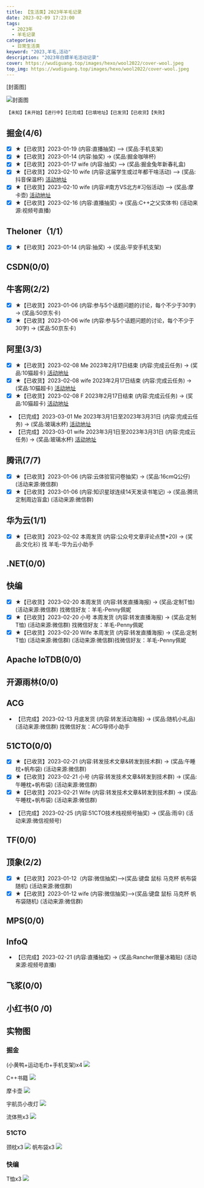 ```yaml
---
title: 【生活类】2023年羊毛记录
date: 2023-02-09 17:23:00
tags: 
  - 2023年
  - 羊毛记录
categories: 
  - 日常生活类
keyword: "2023,羊毛,活动"
description: "2023年白嫖羊毛活动记录"
cover: https://wudiguang.top/images/hexo/wool2022/cover-wool.jpeg
top_img: https://wudiguang.top/images/hexo/wool2022/cover-wool.jpeg
---
```


[封面图]

![封面图](https://wudiguang.top/images/hexo/wool2022/cover-wool.jpeg)

`【未知】【未开始】【进行中】【已完成】【已填地址】【已发货】【已收货】【失败】`


## 掘金(4/6)
- [X] ★【已收货】2023-01-19 (内容:直播抽奖) --> (奖品:手机支架) 
- [X] ★【已收货】2023-01-14  (内容:抽奖) -> (奖品:掘金咖啡杯)
- [X] ★【已收货】2023-01-17 wife (内容:抽奖) --> (奖品:掘金兔年新春礼盒) 
- [X] ★【已收货】2023-02-10 wife (内容:这届学生或过年都干啥活动) --> (奖品:抖音保温杯) [活动地址](https://juejin.cn/pin/7188103733543174200) 
- [X] ★【已收货】2023-02-10 wife (内容:#南方VS北方#习俗活动) --> (奖品:摩卡壶) [活动地址](https://juejin.cn/pin/7194755515329544249) 
- [X] ★【已收货】2023-02-16 (内容:直播抽奖) -> (奖品:C++之父实体书) (活动来源:视频号直播)

## Theloner（1/1）
- [X] ★【已收货】2023-01-14  (内容:抽奖) -> (奖品:平安手机支架)

## CSDN(0/0)

## 牛客网(2/2)
- [X] ★【已收货】2023-01-06 (内容:参与5个话题问题的讨论，每个不少于30字) -> (奖品:50京东卡) 
- [X] ★【已收货】2023-01-06 wife (内容:参与5个话题问题的讨论，每个不少于30字) -> (奖品:50京东卡) 

## 阿里(3/3)
- [X] ★【已收货】2023-02-08 Me 2023年2月17日结束 (内容:完成云任务) -> (奖品:10猫超卡) [活动地址](https://developer.aliyun.com/adc/series/activity/SAE?utm_content=m_1000367799) 
- [X] ★【已收货】2023-02-08 wife 2023年2月17日结束 (内容:完成云任务) -> (奖品:10猫超卡) [活动地址](https://developer.aliyun.com/adc/series/activity/SAE?utm_content=m_1000367799)
- [X] ★【已收货】2023-02-08 F 2023年2月17日结束 (内容:完成云任务) -> (奖品:10猫超卡) [活动地址](https://developer.aliyun.com/adc/series/activity/SAE?utm_content=m_1000367799)
- 【已完成】2023-03-01 Me 2023年3月1日至2023年3月31日 (内容:完成云任务) -> (奖品:玻璃水杯) [活动地址](https://developer.aliyun.com/adc/series/activity/March) 
- 【已完成】2023-03-01 wife 2023年3月1日至2023年3月31日 (内容:完成云任务) -> (奖品:玻璃水杯) [活动地址](https://developer.aliyun.com/adc/series/activity/March)

## 腾讯(7/7)
- [X] ★【已收货】2023-01-06 (内容:云体验官问卷抽奖) -> (奖品:16cmQ公仔)  (活动来源:微信群)
- [X] ★【已收货】2023-01-06 (内容:知识星球连续14天发读书笔记) -> (奖品:腾讯定制周边盲盒)  (活动来源:微信群)

## 华为云(1/1)
- [X] ★【已收货】2023-02-02 本周发货 (内容:公众号文章评论点赞*20) -> (奖品:文化衫) 找 羊毛-华为云小助手

## .NET(0/0)

## 快编
- [X] ★【已收货】2023-02-20 本周发货 (内容:转发直播海报) -> (奖品:定制T恤) (活动来源:微信群) 找微信好友：羊毛-Penny佩妮
- [X] ★【已收货】2023-02-20 小号 本周发货 (内容:转发直播海报) -> (奖品:定制T恤) (活动来源:微信群) 找微信好友：羊毛-Penny佩妮
- [X] ★【已收货】2023-02-20 Wife 本周发货 (内容:转发直播海报) -> (奖品:定制T恤) (活动来源:微信群) (活动来源:微信群)找微信好友：羊毛-Penny佩妮

## Apache IoTDB(0/0) 

## 开源雨林(0/0)

## ACG
- 【已完成】2023-02-13 月底发货 (内容:转发活动海报) -> (奖品:随机小礼品) (活动来源:微信群) 找微信好友：ACG导师小助手

## 51CTO(0/0)
- [X] ★【已收货】2023-02-21 (内容:转发技术文章&转发到技术群) -> (奖品:午睡枕+帆布袋) (活动来源:微信群) 
- [X] ★【已收货】2023-02-21 小号 (内容:转发技术文章&转发到技术群) -> (奖品:午睡枕+帆布袋) (活动来源:微信群) 
- [X] ★【已收货】2023-02-21 Wife (内容:转发技术文章&转发到技术群) -> (奖品:午睡枕+帆布袋) (活动来源:微信群) 
- 【已完成】2023-02-25 (内容:51CTO技术栈视频号抽奖) -> (奖品:雨伞) (活动来源:微信视频号) 

## TF(0/0)

## 顶象(2/2)
- [X] ★【已收货】2023-01-12（内容:微信抽奖)-->(奖品:键盘 鼠标 马克杯 帆布袋随机) (活动来源:微信群) 
- [X] ★【已收货】2023-01-12 wife (内容:微信抽奖)-->(奖品:键盘 鼠标 马克杯 帆布袋随机) (活动来源:微信群) 

## MPS(0/0)

## InfoQ
- 【已完成】2023-02-21 (内容:直播抽奖) -> (奖品:Rancher限量冰箱贴) (活动来源:视频号直播)

## 飞浆(0/0)

## 小红书(0 /0)

## 实物图

### 掘金
(小黄鸭+运动毛巾+手机支架)x4
![](../pic/wool2023/juejin001.jpg)

C++书籍
![](../pic/wool2023/juejin002.jpg)

摩卡壶
![](../pic/wool2023/juejin003.jpg)

宇航员小夜灯
![](../pic/wool2023/juejin004.jpg)

流体熊x3
![](../pic/wool2023/juejin005.jpg)

### 51CTO
颈枕x3
![](../pic/wool2023/51cto001.jpg)
帆布袋x3
![](../pic/wool2023/51cto002.jpg)


### 快编
T恤x3
![](../pic/wool2023/kuaibian001.jpg)